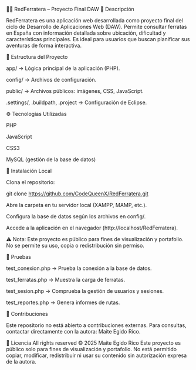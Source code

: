 🧗‍♀️ RedFerratera – Proyecto Final DAW
📌 Descripción

RedFerratera es una aplicación web desarrollada como proyecto final del ciclo de Desarrollo de Aplicaciones Web (DAW).
Permite consultar ferratas en España con información detallada sobre ubicación, dificultad y características principales. Es ideal para usuarios que buscan planificar sus aventuras de forma interactiva.

🧩 Estructura del Proyecto

app/ → Lógica principal de la aplicación (PHP).

config/ → Archivos de configuración.

public/ → Archivos públicos: imágenes, CSS, JavaScript.

.settings/, .buildpath, .project → Configuración de Eclipse.

⚙️ Tecnologías Utilizadas

PHP

JavaScript

CSS3

MySQL (gestión de la base de datos)

🚀 Instalación Local

Clona el repositorio:

git clone https://github.com/CodeQueenX/RedFerratera.git


Abre la carpeta en tu servidor local (XAMPP, MAMP, etc.).

Configura la base de datos según los archivos en config/.

Accede a la aplicación en el navegador (http://localhost/RedFerratera).

⚠️ Nota: Este proyecto es público para fines de visualización y portafolio. No se permite su uso, copia o redistribución sin permiso.

🧪 Pruebas

test_conexion.php → Prueba la conexión a la base de datos.

test_ferratas.php → Muestra la carga de ferratas.

test_sesion.php → Comprueba la gestión de usuarios y sesiones.

test_reportes.php → Genera informes de rutas.

🤝 Contribuciones

Este repositorio no está abierto a contribuciones externas.
Para consultas, contactar directamente con la autora: Maite Egido Rico.

📄 Licencia
All rights reserved © 2025 Maite Egido Rico
Este proyecto es público solo para fines de visualización y portafolio. 
No está permitido copiar, modificar, redistribuir ni usar su contenido sin autorización expresa de la autora.
